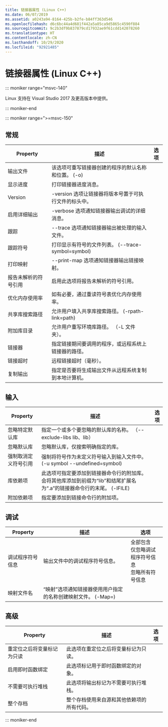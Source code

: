 ```yaml
---
title: 链接器属性 (Linux C++)
ms.date: 06/07/2019
ms.assetid: a0243a94-8164-425b-b2fe-b84ff363d546
ms.openlocfilehash: d6c6bc44a4d681f442a5a85ca9d5865c4590f884
ms.sourcegitcommit: 9c2b3df9b837879cd17932ae9f61cdd142078260
ms.translationtype: HT
ms.contentlocale: zh-CN
ms.lasthandoff: 10/29/2020
ms.locfileid: "92921485"
---
```

# <a name="linker-properties-linux-c"></a>链接器属性 (Linux C++)

::: moniker range="msvc-140"

Linux 支持在 Visual Studio 2017 及更高版本中提供。

::: moniker-end

::: moniker range=">=msvc-150"

## <a name="general"></a>常规

| Property | 描述 | 选项 |
|--|--|--|
| 输出文件 | 该选项可重写链接器创建的程序的默认名称和位置。 (-o) |
| 显示进度 | 打印链接器进度消息。 |
| Version | -version 选项让链接器将版本号置于可执行文件的标头中。 |
| 启用详细输出 | -verbose 选项通知链接器输出调试的详细消息。 |
| 跟踪 | --trace 选项通知链接器输出被处理的输入文件。 |
| 跟踪符号 | 打印显示有符号的文件列表。 (--trace-symbol=symbol) |
| 打印映射 | --print-map 选项通知链接器输出链接映射。 |
| 报告未解析的符号引用 | 启用此选项将报告未解析的符号引用。 |
| 优化内存使用率 | 如有必要，通过重读符号表优化内存使用率。 |
| 共享库搜索路径 | 允许用户填入共享库搜索路径。 (-rpath-link=path) |
| 附加库目录 | 允许用户重写环境库路径。 （-L 文件夹）。 |
| 链接器 | 指定链接期间要调用的程序，或远程系统上链接器的路径。 |
| 链接超时 | 远程链接超时（毫秒）。 |
| 复制输出 | 指定是否要将生成输出文件从远程系统复制到本地计算机。 |

## <a name="input"></a>输入

| Property | 描述 | 选项 |
|--|--|--|
| 忽略特定默认库 | 指定一个或多个要忽略的默认库的名称。 （--exclude-libs lib、lib） |
| 忽略默认库 | 忽略默认库，仅搜索明确指定的库。 |
| 强制取消定义符号引用 | 强制将符号作为未定义符号输入到输入文件中。 (-u symbol --undefined=symbol) |
| 库依赖项 | 此选项可指定要添加到链接器命令行的附加库。 会将其他库添加到前缀为“lib”和结尾扩展名为“.a”的链接器命令行的末尾。  (-lFILE) |
| 附加依赖项 | 指定要添加到链接命令行的附加项。 |

## <a name="debugging"></a>调试

| Property | 描述 | 选项 |
|--|--|--|
| 调试程序符号信息 | 输出文件中的调试程序符号信息。 | 全部包含 <br>仅忽略调试程序符号信息 <br>忽略所有符号信息 <br> |
| 映射文件名 | “映射”选项通知链接器使用用户指定的名称创建映射文件。 (-Map=) |

## <a name="advanced"></a>高级

| Property | 描述 | 选项 |
|--|--|--|
| 重定位之后将变量标记为只读 | 此选项在重定位之后将变量标记为只读。 |
| 启用即时函数绑定 | 此选项标记用于即时函数绑定的对象。 |
| 不需要可执行堆栈 | 此选项将输出标记为不需要可执行堆栈。 |
| 整个存档 | 整个存档使用来自源和其他依赖项的所有代码。 |

::: moniker-end
